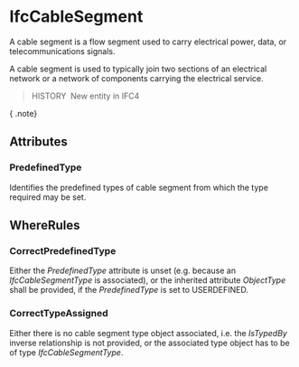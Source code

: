 # IfcCableSegment

A cable segment is a flow segment used to carry electrical power, data, or telecommunications signals.

A cable segment is used to typically join two sections of an electrical network or a network of components carrying the electrical service.

> HISTORY&nbsp; New entity in IFC4

{ .note}
>

## Attributes

### PredefinedType
Identifies the predefined types of cable segment from which the type required may be set.

## WhereRules

### CorrectPredefinedType
Either the _PredefinedType_ attribute is unset (e.g. because an _IfcCableSegmentType_ is associated), or the inherited attribute _ObjectType_ shall be provided, if the _PredefinedType_ is set to USERDEFINED.

### CorrectTypeAssigned
Either there is no cable segment type object associated, i.e. the _IsTypedBy_ inverse relationship is not provided, or the associated type object has to be of type _IfcCableSegmentType_.
